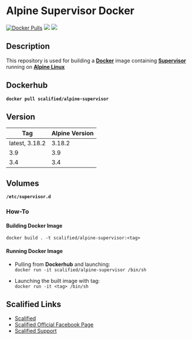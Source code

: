# Alpine Supervisor Docker #

[![Docker Pulls](https://img.shields.io/docker/pulls/scalified/alpine-supervisor.svg)](https://hub.docker.com/r/scalified/alpine-supervisor)
[![](https://images.microbadger.com/badges/image/scalified/alpine-supervisor.svg)](https://microbadger.com/images/scalified/alpine-supervisor)
[![](https://images.microbadger.com/badges/version/scalified/alpine-supervisor.svg)](https://microbadger.com/images/scalified/alpine-supervisor)

## Description

This repository is used for building a [**Docker**](https://www.docker.com) image containing [**Supervisor**](http://supervisord.org) running on [**Alpine Linux**](https://alpinelinux.org/)

## Dockerhub

**`docker pull scalified/alpine-supervisor`**

## Version

| Tag            | Alpine Version |
|----------------|----------------|
| latest, 3.18.2 | 3.18.2         |
| 3.9            | 3.9            |
| 3.4            | 3.4            |

## Volumes

**`/etc/supervisor.d`**

### How-To

#### Building Docker Image

`docker build . -t scalified/alpine-supervisor:<tag>`

#### Running Docker Image

* Pulling from **Dockerhub** and launching:  
  `docker run -it scalified/alpine-supervisor /bin/sh`

* Launching the built image with <tag> tag:  
  `docker run -it <tag> /bin/sh`

## Scalified Links

* [Scalified](http://www.scalified.com)
* [Scalified Official Facebook Page](https://www.facebook.com/scalified)
* <a href="mailto:info@scalified.com?subject=[Alpine Supervisor Docker Image]: Proposals And Suggestions">Scalified Support</a>
